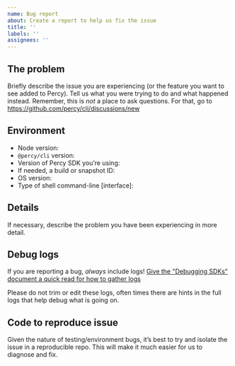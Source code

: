 ```yaml
---
name: Bug report
about: Create a report to help us fix the issue
title: ''
labels: ''
assignees: ''
---
```


<!--
## Have you read the "Debugging SDKs" doc yet?

There are common setup gotchas that happen with Percy's SDKs, it would be worth reading
the debugging document, which might already answer your question:
https://docs.percy.io/docs/debugging-sdks

## Reach out to Percy support instead?

If you’re having issues that _aren’t SDK bugs_, it would be best for you to
reach out to support instead: support@percy.io or
https://www.browserstack.com/contact#technical-support
-->

## The problem

Briefly describe the issue you are experiencing (or the feature you want to see
added to Percy). Tell us what you were trying to do and what happened
instead. Remember, this is _not_ a place to ask questions. For that, go to
https://github.com/percy/cli/discussions/new

## Environment

- Node version:
- `@percy/cli` version:
- Version of Percy SDK you’re using:
- If needed, a build or snapshot ID:
- OS version:
- Type of shell command-line [interface]:

## Details

If necessary, describe the problem you have been experiencing in more detail.

## Debug logs

If you are reporting a bug, _always_ include logs! [Give the "Debugging SDKs"
document a quick read for how to gather logs](https://docs.percy.io/docs/debugging-sdks#debugging-sdks)

Please do not trim or edit these logs, often times there are hints in the full
logs that help debug what is going on.

## Code to reproduce issue

Given the nature of testing/environment bugs, it’s best to try and isolate the
issue in a reproducible repo. This will make it much easier for us to diagnose
and fix.
